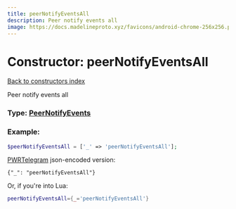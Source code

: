 ```yaml
---
title: peerNotifyEventsAll
description: Peer notify events all
image: https://docs.madelineproto.xyz/favicons/android-chrome-256x256.png
---
```

# Constructor: peerNotifyEventsAll  
[Back to constructors index](index.md)



Peer notify events all




### Type: [PeerNotifyEvents](../types/PeerNotifyEvents.md)


### Example:

```php
$peerNotifyEventsAll = ['_' => 'peerNotifyEventsAll'];
```  

[PWRTelegram](https://pwrtelegram.xyz) json-encoded version:

```
{"_": "peerNotifyEventsAll"}
```


Or, if you're into Lua:

```lua
peerNotifyEventsAll={_='peerNotifyEventsAll'}

```


